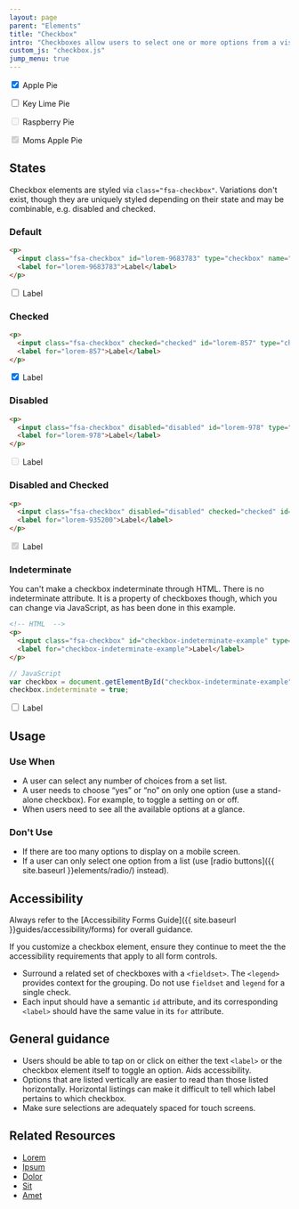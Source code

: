 ```yaml
---
layout: page
parent: "Elements"
title: "Checkbox"
intro: "Checkboxes allow users to select one or more options from a visible list."
custom_js: "checkbox.js"
jump_menu: true
---
```


<div class="pb-preview">
  <p>
    <input class="fsa-checkbox" id="apple-pie" type="checkbox" name="pies" value="apple-pie" checked="">
    <label for="apple-pie">Apple Pie</label>
  </p>
  <p>
    <input class="fsa-checkbox" id="key-lime-pie" type="checkbox" name="pies" value="key-lime-pie">
    <label for="key-lime-pie">Key Lime Pie</label>
  </p>
  <p>
    <input class="fsa-checkbox" id="raspberry-pie" type="checkbox" name="pies" disabled="">
    <label for="raspberry-pie">Raspberry Pie</label>
  </p>
  <p>
    <input class="fsa-checkbox" id="moms-apple-pie" type="checkbox" name="pies" value="moms-apple-pie" checked="checked" disabled="disabled">
    <label for="moms-apple-pie">Moms Apple Pie</label>
  </p>
</div>

## States

Checkbox elements are styled via `class="fsa-checkbox"`. Variations don't exist, though they are uniquely styled depending on their state and may be combinable, e.g. disabled and checked.

### Default

```html
<p>
  <input class="fsa-checkbox" id="lorem-9683783" type="checkbox" name="lorem-9683783" value="lorem-9683783">
  <label for="lorem-9683783">Label</label>
</p>
```
<div class="pb-preview">
  <p>
    <input class="fsa-checkbox" id="lorem-9683783" type="checkbox" name="lorem-9683783" value="lorem-9683783">
    <label for="lorem-9683783">Label</label>
  </p>
</div>

### Checked

```html
<p>
  <input class="fsa-checkbox" checked="checked" id="lorem-857" type="checkbox" name="lorem-857" value="lorem-857">
  <label for="lorem-857">Label</label>
</p>
```
<div class="pb-preview">
  <p>
    <input class="fsa-checkbox" checked="checked" id="lorem-857" type="checkbox" name="lorem-857" value="lorem-857">
    <label for="lorem-857">Label</label>
  </p>
</div>

### Disabled

```html
<p>
  <input class="fsa-checkbox" disabled="disabled" id="lorem-978" type="checkbox" name="lorem-978" value="lorem-978">
  <label for="lorem-978">Label</label>
</p>
```
<div class="pb-preview">
  <p>
    <input class="fsa-checkbox" disabled="disabled" id="lorem-978" type="checkbox" name="lorem-978" value="lorem-978">
    <label for="lorem-978">Label</label>
  </p>
</div>

### Disabled and Checked

```html
<p>
  <input class="fsa-checkbox" disabled="disabled" checked="checked" id="lorem-935200" type="checkbox" name="lorem-935200" value="lorem-935200">
  <label for="lorem-935200">Label</label>
</p>
```
<div class="pb-preview">
  <p>
    <input class="fsa-checkbox" disabled="disabled" checked="checked" id="lorem-935200" type="checkbox" name="lorem-935200" value="lorem-935200">
    <label for="lorem-935200">Label</label>
  </p>
</div>

### Indeterminate

You can't make a checkbox indeterminate through HTML. There is no indeterminate attribute. It is a property of checkboxes though, which you can change via JavaScript, as has been done in this example.

```html
<!-- HTML  -->
<p>
  <input class="fsa-checkbox" id="checkbox-indeterminate-example" type="checkbox" name="checkbox-indeterminate-example" value="checkbox-indeterminate-example">
  <label for="checkbox-indeterminate-example">Label</label>
</p>
```
```javascript
// JavaScript
var checkbox = document.getElementById("checkbox-indeterminate-example");
checkbox.indeterminate = true;
```
<div class="pb-preview">
  <p>
    <input class="fsa-checkbox" id="checkbox-indeterminate-example" type="checkbox" name="checkbox-indeterminate-example" value="checkbox-indeterminate-example">
    <label for="checkbox-indeterminate-example">Label</label>
  </p>
</div>

## Usage

### Use When

* A user can select any number of choices from a set list.
* A user needs to choose “yes” or “no” on only one option (use a stand-alone checkbox). For example, to toggle a setting on or off.
* When users need to see all the available options at a glance.

### Don't Use

* If there are too many options to display on a mobile screen.
* If a user can only select one option from a list (use [radio buttons]({{ site.baseurl }}elements/radio/) instead).

## Accessibility

Always refer to the [Accessibility Forms Guide]({{ site.baseurl }}guides/accessibility/forms) for overall guidance.

If you customize a checkbox element, ensure they continue to meet the the accessibility requirements that apply to all form controls.

* Surround a related set of checkboxes with a `<fieldset>`. The `<legend>` provides context for the grouping. Do not use `fieldset` and `legend` for a single check.
* Each input should have a semantic `id` attribute, and its corresponding `<label>` should have the same value in its `for` attribute.

## General guidance

* Users should be able to tap on or click on either the text `<label>` or the checkbox element itself to toggle an option. Aids accessibility.
* Options that are listed vertically are easier to read than those listed horizontally. Horizontal listings can make it difficult to tell which label pertains to which checkbox.
* Make sure selections are adequately spaced for touch screens.

## Related Resources

* [Lorem](lorem)
* [Ipsum](ipsum)
* [Dolor](dolor)
* [Sit](sit)
* [Amet](amet)
